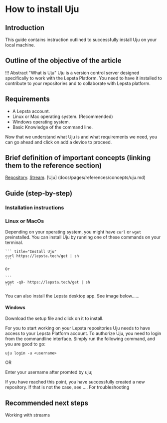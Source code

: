 # How to install Uju

## Introduction
This guide contains instruction outlined to successfully install Uju on your local machine.


## Outline of the objective of the article

!!! Abstract "What is Uju"
  Uju is a version control server designed specifically to work with the Lepsta Platform. You need to have it installed to contribute to your repositories and to collaborate with Lepsta platform.

## Requirements
  + A Lepsta account.
  + Linux or Mac operating system. (Recommended)
  + Windows operating system.
  + Basic Knowledge of the command line.

Now that we understand what Uju is and what requirements we need, you can go ahead and click on add a device to proceed.
 

## Brief definition of important concepts (linking them to the reference section)
[Repository](docs/pages/references/concepts/repository.md).
[Stream](docs/pages/references/concepts/streams.md).
[Uju] (docs/pages/references/concepts/uju.md)
 

## Guide (step-by-step)
### Installation instructions
### Linux or MacOs

  Depending on your operating system, you might have `curl` or `wget` preinstalled.
  You can install Uju by running one of these commands on your terminal.


    ``` title="Install Uju"
    curl https://lepsta.tech/get | sh
    ```

    Or

    ```
    wget -qO- https://lepsta.tech/get | sh
    ```

  You can also install the Lepsta desktop app. See image below......



#### Windows

Download the setup file and click on it to install.
        

For you to start working on your Lepsta repositories Uju needs to have access to your Lepsta Platform account. 
To authorize Uju, you need to login from the commandline interface. Simply run the following command, and you are good to go:

```
uju login -u <username>
```
OR 

Enter your username after promted by uju;


 
If you have reached this point, you have successfully created a new repository. 
If that is not the case, see …. For troubleshooting


## Recommended next steps
Working with streams


